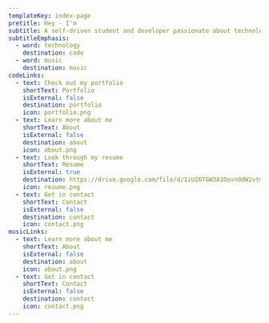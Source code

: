 ```yaml
---
templateKey: index-page
pretitle: Hey - I'm
subtitle: A self-driven student and developer passionate about technology and music.
subtitleEmphasis:
  - word: technology
    destination: code
  - word: music
    destination: music
codeLinks:
  - text: Check out my portfolio
    shortText: Portfolio
    isExternal: false
    destination: portfolio
    icon: portfolio.png
  - text: Learn more about me
    shortText: About
    isExternal: false
    destination: about
    icon: about.png
  - text: Look through my resume
    shortText: Resume
    isExternal: true
    destination: https://drive.google.com/file/d/1iUZ6TGW3A1Oevn0dW2vtmnrFpknKlDkV/view
    icon: resume.png
  - text: Get in contact
    shortText: Contact
    isExternal: false
    destination: contact
    icon: contact.png
musicLinks:
  - text: Learn more about me
    shortText: About
    isExternal: false
    destination: about
    icon: about.png
  - text: Get in contact
    shortText: Contact
    isExternal: false
    destination: contact
    icon: contact.png
---
```

